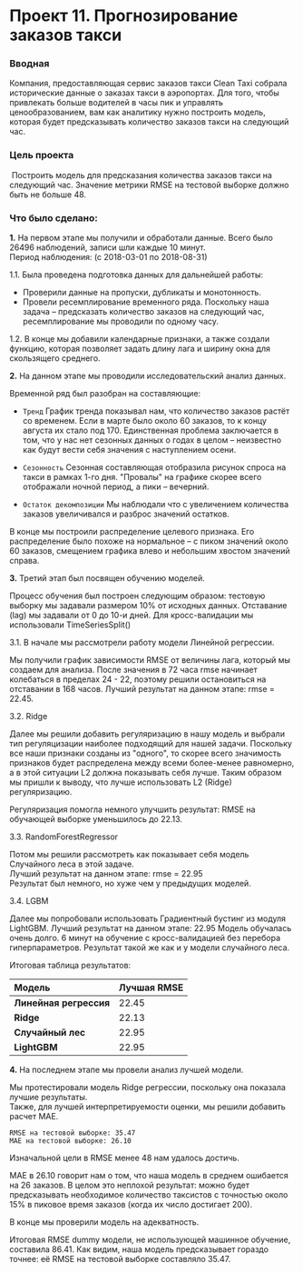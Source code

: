 # Проект 11. Прогнозирование заказов такси

### Вводная 
Компания, предоставляющая сервис заказов такси Clean Taxi собрала исторические данные о заказах такси в аэропортах. Для того, чтобы привлекать больше водителей в часы пик и управлять ценообразованием, вам как аналитику нужно построить модель, которая будет предсказывать количество заказов такси на следующий час.

### Цель проекта 
​	Построить модель для предсказания количества заказов такси на следующий час. Значение метрики RMSE на тестовой выборке должно быть не больше 48.

### Что было сделано:
**1.** На первом этапе мы получили и обработали данные. Всего было 26496 наблюдений, записи шли каждые 10 минут.  
Период наблюдения: (с 2018-03-01 по 2018-08-31)

1.1. Была проведена подготовка данных для дальнейшей работы:
- Проверили данные на пропуски, дубликаты и монотонность.
- Провели ресемплирование временного ряда. Поскольку наша задача – предсказать количество заказов на следующий час, ресемплирование мы проводили по одному часу.

1.2. В конце мы добавили календарные признаки, а также создали функцию, которая позволяет задать длину лага и ширину окна для скользящего среднего.

**2.** На данном этапе мы проводили исследовательский анализ данных.

Временной ряд был разобран на составляющие:

- `Тренд` График тренда показывал нам, что количество заказов растёт со временем. Если в марте было около 60 заказов, то к концу августа их стало под 170. Единственная проблема заключается в том, что у нас нет сезонных данных о годах в целом – неизвестно как будут вести себя значения с наступлением осени.

- `Сезонность` Сезонная составляющая отобразила рисунок спроса на такси в рамках 1-го дня. "Провалы" на графике скорее всего отображали ночной период, а пики – вечерний.

- `Остаток декомпозиции` Мы наблюдали что с увеличением количества заказов увеличивался и разброс значений остатков.

В конце мы построили распределение целевого признака.
Его распределение было похоже на нормальное – с пиком значений около 60 заказов, смещением графика влево и небольшим хвостом значений справа.

**3.** Третий этап был посвящен обучению моделей.

Процесс обучения был построен следующим образом: тестовую выборку мы задавали размером 10% от исходных данных. Отставание (lag) мы задавали от 0 до 10-и дней. Для кросс-валидации мы использовали TimeSeriesSplit()

3.1. В начале мы рассмотрели работу модели Линейной регрессии.  

Мы получили график зависимости RMSE от величины лага, который мы создаем для анализа. После значения в 72 часа rmse начинает колебаться в пределах 24 - 22, поэтому решили остановиться на отставании в 168 часов.
Лучший результат на данном этапе: rmse = 22.45.

3.2. Ridge  

Далее мы решили добавить регуляризацию в нашу модель и выбрали тип регуляцизации наиболее подходящий для нашей задачи.
Поскольку все наши признаки созданы из "одного", то скорее всего значимость признаков будет распределена между всеми более-менее равномерно, а в этой ситуации L2 должна показывать себя лучше. Таким образом мы пришли к выводу, что лучше использовать L2 (Ridge) регуляризацию.

Регуляризация помогла немного улучшить результат: RMSE на обучающей выборке уменьшилось до 22.13.

3.3. RandomForestRegressor  

Потом мы решили рассмотреть как показывает себя модель Случайного леса в этой задаче.  
Лучший результат на данном этапе: rmse = 22.95  
Результат был немного, но хуже чем у предыдущих моделей.

3.4. LGBM

Далее мы попробовали использовать Градиентный бустинг из модуля LightGBM.
Лучший результат на данном этапе: 22.95
Модель обучалась очень долго. 6 минут на обучение с кросс-валидацией без перебора гиперпараметров. Результат такой же как и у модели случайного леса.

Итоговая таблица результатов:

| Модель                 | Лучшая **RMSE** |
| :--------------------- | --------------- |
| **Линейная регрессия** | 22.45           |
| **Ridge**              | 22.13           |
| **Случайный лес**      | 22.95           |
| **LightGBM**           | 22.95           |

**4.** На последнем этапе мы провели анализ лучшей модели.

Мы протестировали модель Ridge регрессии, поскольку она показала лучшие результаты.  
Также, для лучшей интерпретируемости оценки, мы решили добавить расчет MAE.

    RMSE на тестовой выборке: 35.47
    МАЕ на тестовой выборке: 26.10

Изначальной цели в RMSE менее 48 нам удалось достичь.

МАЕ в 26.10 говорит нам о том, что наша модель в среднем ошибается на 26 заказов. В целом это неплохой результат: можно будет предсказывать необходимое количество таксистов с точностью около 15% в пиковое время заказов (когда их число достигает 200).

В конце мы проверили модель на адекватность.

Итоговая RMSE dummy модели, не использующей машинное обучение, составила 86.41. Как видим, наша модель предсказывает гораздо точнее: её RMSE на тестовой выборке составляло 35.47.

